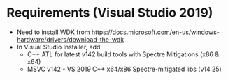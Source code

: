# Requirements (Visual Studio 2019)
- Need to install WDK from <https://docs.microsoft.com/en-us/windows-hardware/drivers/download-the-wdk>
- In Visual Studio Installer, add:
  - C++ ATL for latest v142 build tools with Spectre Mitigations (x86 & x64)
  - MSVC v142 - VS 2019 C++ x64/x86 Spectre-mitigated libs (v14.25)